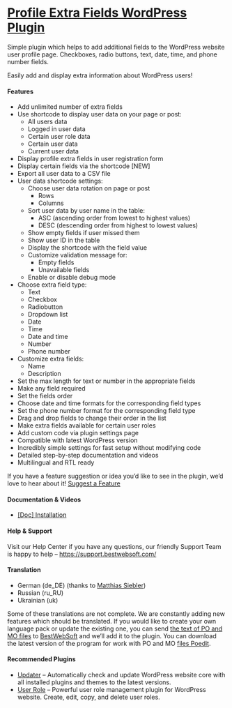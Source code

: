 <a href="https://bestwebsoft.com/products/wordpress/plugins/profile-extra-fields/" target=_blank>Profile Extra Fields WordPress Plugin</a>
========================

<p>Simple plugin which helps to add additional fields to the WordPress website user profile page. Checkboxes, radio buttons, text, date, time, and phone number fields.</p>
<p>Easily add and display extra information about WordPress users!</p>
<p><span class="embed-youtube" style="text-align:center; display: block;"></span></p>
<h4>Features</h4>
<ul>
<li>Add unlimited number of extra fields</li>
<li>Use shortcode to display user data on your page or post:
<ul>
<li>All users data</li>
<li>Logged in user data</li>
<li>Certain user role data</li>
<li>Certain user data</li>
<li>Current user data</li>
</ul>
</li>
<li>Display profile extra fields in user registration form</li>
<li>Display certain fields via the shortcode [NEW]</li>
<li>Export all user data to a CSV file </li>
<li>User data shortcode settings:
<ul>
<li>Choose user data rotation on page or post
<ul>
<li>Rows</li>
<li>Columns</li>
</ul>
</li>
<li>Sort user data by user name in the table:
<ul>
<li>ASC (ascending order from lowest to highest values)</li>
<li>DESC (descending order from highest to lowest values)</li>
</ul>
</li>
<li>Show empty fields if user missed them</li>
<li>Show user ID in the table</li>
<li>Display the shortcode with the field value</li>
<li>Customize validation message for:
<ul>
<li>Empty fields</li>
<li>Unavailable fields</li>
</ul>
</li>
<li>Enable or disable debug mode</li>
</ul>
</li>
<li>Choose extra field type:
<ul>
<li>Text</li>
<li>Checkbox</li>
<li>Radiobutton</li>
<li>Dropdown list</li>
<li>Date</li>
<li>Time</li>
<li>Date and time</li>
<li>Number</li>
<li>Phone number</li>
</ul>
</li>
<li>Customize extra fields:
<ul>
<li>Name</li>
<li>Description</li>
</ul>
</li>
<li>Set the max length for text or number in the appropriate fields</li>
<li>Make any field required</li>
<li>Set the fields order</li>
<li>Choose date and time formats for the corresponding field types</li>
<li>Set the phone number format for the corresponding field type</li>
<li>Drag and drop fields to change their order in the list</li>
<li>Make extra fields available for certain user roles</li>
<li>Add custom code via plugin settings page</li>
<li>Compatible with latest WordPress version</li>
<li>Incredibly simple settings for fast setup without modifying code</li>
<li>Detailed step-by-step documentation and videos</li>
<li>Multilingual and RTL ready</li>
</ul>
<p>If you have a feature suggestion or idea you&#8217;d like to see in the plugin, we&#8217;d love to hear about it! <a href="https://support.bestwebsoft.com/hc/en-us/requests/new" rel="nofollow">Suggest a Feature</a></p>
<h4>Documentation &amp; Videos</h4>
<ul>
<li><a href="https://docs.google.com/document/d/1-hvn6WRvWnOqj5v5pLUk7Awyu87lq5B_dO-Tv-MC9JQ" rel="nofollow">[Doc] Installation</a></li>
</ul>
<h4>Help &amp; Support</h4>
<p>Visit our Help Center if you have any questions, our friendly Support Team is happy to help &#8211; <a href="https://support.bestwebsoft.com/" rel="nofollow">https://support.bestwebsoft.com/</a></p>
<h4>Translation</h4>
<ul>
<li>German (de_DE) (thanks to <a href="mailto:m&#097;&#x74;&#x74;&#104;&#105;&#x61;&#x73;&#046;&#115;&#x69;&#x65;&#098;&#108;&#x65;&#x72;&#064;&#103;&#x6d;a&#105;&#108;&#x2e;c&#111;&#x6d;" rel="nofollow">Matthias Siebler</a>)</li>
<li>Russian (ru_RU)</li>
<li>Ukrainian (uk)</li>
</ul>
<p>Some of these translations are not complete. We are constantly adding new features which should be translated. If you would like to create your own language pack or update the existing one, you can send <a href="https://codex.wordpress.org/Translating_WordPress" rel="nofollow">the text of PO and MO files</a> to <a href="https://support.bestwebsoft.com/hc/en-us/requests/new" rel="nofollow">BestWebSoft</a> and we&#8217;ll add it to the plugin. You can download the latest version of the program for work with PO and MO <a href="https://www.poedit.net/download.php" rel="nofollow">files Poedit</a>.</p>
<h4>Recommended Plugins</h4>
<ul>
<li><a href="https://bestwebsoft.com/products/wordpress/plugins/updater/?k=c70444d5332ad964766fa7f80de398dd" rel="nofollow">Updater</a> &#8211; Automatically check and update WordPress website core with all installed plugins and themes to the latest versions.</li>
<li><a href="https://bestwebsoft.com/products/wordpress/plugins/user-role/?k=350d112a7272eeed8aac838bbe2dc8c8" rel="nofollow">User Role</a> &#8211; Powerful user role management plugin for WordPress website. Create, edit, copy, and delete user roles.</li>
</ul>
